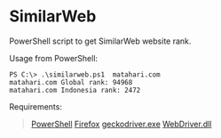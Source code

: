 # SimilarWeb
PowerShell script to get SimilarWeb website rank.

Usage from PowerShell:
```
PS C:\> .\similarweb.ps1  matahari.com
matahari.com Global rank: 94968
matahari.com Indonesia rank: 2472
```

Requirements:
> [PowerShell](https://github.com/PowerShell/PowerShell/releases/latest)
> [Firefox](https://download.mozilla.org/?product=firefox-esr-latest-ssl&os=win64&lang=en-US)
> [geckodriver.exe](https://github.com/mozilla/geckodriver/releases/latest)
> [WebDriver.dll](https://www.nuget.org/api/v2/package/Selenium.WebDriver/)

